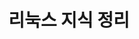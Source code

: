 ---
title: "리눅스 지식 정리"
permalink: /categories/linux/
layout: category
author_profile: true
taxonomy: linux
sidebar_main : true
---